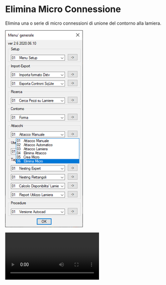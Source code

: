 # Elimina Micro Connessione

Elimina una o serie di micro connessioni di unione del contorno alla lamiera.

![Elimina Micro Connessione](/public/attacchi/elimina-micro-connessione.png)

<video controls>
    <source src="/public/attacchi/elimina-micro-connessione.mp4" type="video/mp4">
</video>
